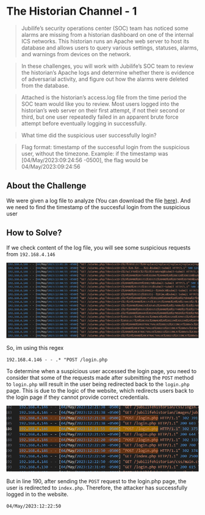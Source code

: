 # The Historian Channel - 1
> Jubilife’s security operations center (SOC) team has noticed some alarms are missing from a historian dashboard on one of the internal ICS networks. This historian runs an Apache web server to host its database and allows users to query various settings, statuses, alarms, and warnings from devices on the network.

> In these challenges, you will work with Jubilife’s SOC team to review the historian’s Apache logs and determine whether there is evidence of adversarial activity, and figure out how the alarms were deleted from the database.

> Attached is the historian’s access.log file from the time period the SOC team would like you to review. Most users logged into the historian’s web server on their first attempt, if not their second or third, but one user repeatedly failed in an apparent brute force attempt before eventually logging in successfully.

> What time did the suspicious user successfully login?

> Flag format: timestamp of the successful login from the suspicious user, without the timezone. Example: if the timestamp was [04/May/2023:09:24:56 -0500], the flag would be 04/May/2023:09:24:56

## About the Challenge
We were given a log file to analyze (You can download the file [here](access.log)). And we need to find the timestamp of the succesful login from the suspicious user

## How to Solve?
If we check content of the log file, you will see some suspicious requests from `192.168.4.146`

![suspicious](images/suspicious.png)

So, im using this regex

```
192.168.4.146 - - .* "POST /login.php
```

To determine when a suspicious user accessed the login page, you need to consider that some of the requests made after submitting the `POST` method to `login.php` will result in the user being redirected back to the `login.php` page. This is due to the logic of the website, which redirects users back to the login page if they cannot provide correct credentials.

![flag](images/flag.png)

But in line 190, after sending the `POST` request to the login.php page, the user is redirected to `index.php`. Therefore, the attacker has successfully logged in to the website.

```
04/May/2023:12:22:50
```